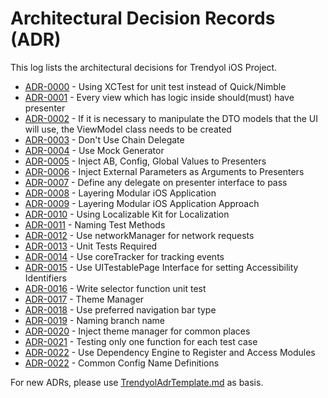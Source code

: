 # Architectural Decision Records (ADR)

This log lists the architectural decisions for Trendyol iOS Project.

<!-- adrlog -- Regenerate the content by using "adr-log -i". You can install it via "npm install -g adr-log" -->

- [ADR-0000](adr/0000-use-xctest-for-unit-test.md) - Using XCTest for unit test instead of Quick/Nimble
- [ADR-0001](adr/0001-every-view-which-has-logic-inside-should(must)-have-presenter.md) - Every view which has logic inside should(must) have presenter
- [ADR-0002](adr/0002-use-view-model-on-necessary-place.md) - If it is necessary to manipulate the DTO models that the UI will use, the ViewModel class needs to be created
- [ADR-0003](adr/0003-dont-use-chain-delegate.md) - Don't Use Chain Delegate
- [ADR-0004](adr/0004-use-mock-generator.md) - Use Mock Generator
- [ADR-0005](adr/0005-inject-ab-config-global-values-toPresenter.md) - Inject AB, Config, Global Values to Presenters
- [ADR-0006](adr/0006-inject-parameters-asArguments-toPresenter.md) - Inject External Parameters as Arguments to Presenters
- [ADR-0007](adr/0007-presenter-casting-as-delegate.md) - Define any delegate on presenter interface to pass
- [ADR-0008](adr/0008-layering-modular-ios-application.md) - Layering Modular iOS Application
- [ADR-0009](adr/0009-layering-modular-ios-application-approach.md) - Layering Modular iOS Application Approach
- [ADR-0010](adr/0010-use-localizable-kit-for-localization.md) - Using Localizable Kit for Localization
- [ADR-0011](adr/0011-name-test-methods.md) - Naming Test Methods
- [ADR-0012](adr/0012-use-networkManager-for-network-requests.md) - Use networkManager for network requests
- [ADR-0013](adr/0013-unit-tests-required.md) - Unit Tests Required
- [ADR-0014](adr/0014-use-CoreTracker-for-trackingEvents.md) - Use coreTracker for tracking events
- [ADR-0015](adr/0015-use-UITestablePageProtocol-for-AccessibilityIdentifiers.md) - Use UITestablePage Interface for setting Accessibility Identifiers
- [ADR-0016](adr/0016-selector-function-unit-test.md) - Write selector function unit test
- [ADR-0017](adr/0017-theme-manager.md) - Theme Manager
- [ADR-0018](adr/0018-use-preferredNavigationBarType.md) - Use preferred navigation bar type
- [ADR-0019](adr/0019-naming-branch-name.md) - Naming branch name
- [ADR-0020](adr/0020-inject-theme-manager-for-common-places.md) - Inject theme manager for common places
- [ADR-0021](adr/0021-testing-only-one-function.md) - Testing only one function for each test case
- [ADR-0022](adr/0022-use-dependency-engine-to-register-and-access-modules.md) - Use Dependency Engine to Register and Access Modules
- [ADR-0022](adr/0023-config-name-definitions.md) - Common Config Name Definitions

<!-- adrlogstop -->

For new ADRs, please use [TrendyolAdrTemplate.md](TrendyolAdrTemplate.md) as basis.
